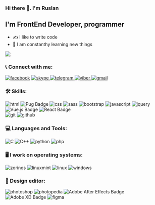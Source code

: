 ### Hi there 👋. I'm Ruslan

## I'm FrontEnd Developer, programmer
- ✍️ I like to write code
- 📖 I am constanthy learning new things

![](https://komarev.com/ghpvc/?username=RusProgger&style=flat-square&color=blue)


### 📞 Connect with me:  
  
 [![facebook](https://img.shields.io/badge/Facebook-0866FF?logo=facebook&logoColor=fff&style=for-the-badge)](https://www.facebook.com/addin.whites/)
 [![skype](https://img.shields.io/badge/Skype-00AFF0?logo=skype&logoColor=fff&style=for-the-badge) ](skype:timkanik92?userinfo)
 [![telegram](https://img.shields.io/badge/Telegram-26A5E4?logo=telegram&logoColor=fff&style=for-the-badge) ](https://t.me/AndroNimus1)
 [![viber](https://img.shields.io/badge/Viber-7360F2?logo=viber&logoColor=fff&style=for-the-badge) ](viber://chat?number=%2B380939703641)
 [![gmail](https://img.shields.io/badge/Gmail-EA4335?logo=gmail&logoColor=fff&style=for-the-badge)](mailto:ruslantimka92@gmail.com)


###  🛠️ Skills:
  
![html](https://github.com/RusProgger/RusProgger/assets/105813644/be45eace-63b7-47a4-8bf9-c7325788e397) 
![Pug Badge](https://img.shields.io/badge/Pug-A86454?logo=pug&logoColor=fff&style=for-the-badge) 
![css](https://github.com/RusProgger/RusProgger/assets/105813644/039c2cbc-20dc-4a75-bde4-a74e56f98126) 
![sass](https://github.com/RusProgger/RusProgger/assets/105813644/be19e816-fd58-4930-ad3a-e022b931e1b5) 
![bootstrap](https://img.shields.io/badge/Bootstrap-7952B3?logo=bootstrap&logoColor=fff&style=for-the-badge)
![javascript](https://img.shields.io/badge/JavaScript-F7DF1E?style=for-the-badge&logo=javascript&logoColor=black)
![jquery](https://img.shields.io/badge/jQuery-0769AD?style=for-the-badge&logo=jquery&logoColor=white)
![Vue.js Badge](https://img.shields.io/badge/Vue.js-4FC08D?logo=vuedotjs&logoColor=fff&style=for-the-badge) 
![React Badge](https://img.shields.io/badge/React-61DAFB?logo=react&logoColor=000&style=for-the-badge)     
![git](https://img.shields.io/badge/Git-F05032?logo=git&logoColor=fff&style=for-the-badge) 
![github](https://img.shields.io/badge/GitHub-181717?logo=github&logoColor=fff&style=for-the-badge) 


### 💻 Languages and Tools:  
  
![C](https://img.shields.io/badge/C-A8B9CC?logo=c&logoColor=fff&style=for-the-badge) 
![С++](https://img.shields.io/badge/C%2B%2B-00599C?logo=cplusplus&logoColor=fff&style=for-the-badge) 
![python](https://img.shields.io/badge/Python-3776AB?logo=python&logoColor=fff&style=for-the-badge) 
![php](https://img.shields.io/badge/PHP-777BB4?style=for-the-badge&logo=php&logoColor=white) 

### 🖥️ I work on operating systems:  
  
![zorinos](https://img.shields.io/badge/Zorin-15A6F0?logo=zorin&logoColor=fff&style=for-the-badge) 
![linuxmint](https://img.shields.io/badge/Linux%20Mint-87CF3E?logo=linuxmint&logoColor=fff&style=for-the-badge) 
![linux](https://img.shields.io/badge/Linux-FCC624?logo=linux&logoColor=000&style=for-the-badge) 
![windows](https://img.shields.io/badge/Windows-0078D4?logo=windows&logoColor=fff&style=for-the-badge)

### 🎨 Design editor:  
  
![photoshop](https://img.shields.io/badge/Adobe%20Photoshop-31A8FF?logo=adobephotoshop&logoColor=fff&style=for-the-badge) 
![photopedia](https://img.shields.io/badge/Photopea-18A497?logo=photopea&logoColor=fff&style=for-the-badge) 
![Adobe After Effects Badge](https://img.shields.io/badge/Adobe%20After%20Effects-99F?logo=adobeaftereffects&logoColor=fff&style=for-the-badge)
![Adobe XD Badge](https://img.shields.io/badge/Adobe%20XD-FF61F6?logo=adobexd&logoColor=fff&style=for-the-badge)
![figma](https://img.shields.io/badge/Figma-F24E1E?logo=figma&logoColor=fff&style=for-the-badge)



